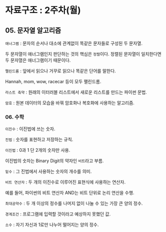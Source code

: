 # 자료구조 : 2주차(월)

## 05. 문자열 알고리즘

`애너그램` : 문자의 순서나 대소에 관계없이 똑같은 문자들로 구성된 두 문자열.

두 문자열이 애너그램인지 판단하는 것의 핵심은 `정렬`이다. 정렬된 문자열이 일치한다면 두 문자열은 애너그램이기 때문이다.

`팰린드롬` : 앞에서 읽으나 거꾸로 읽으나 똑같은 단어를 말한다.

Hannah, mom, wow, racecar 등이 모두 팰린드롬.

`라스트 축약` : 원래의 이터러블 리스트에서 새로운 리스트를 만드는 파이썬 문법.

`암호` : 원본 데이터의 모습을 바꿔 암호화나 복호화에 사용하는 알고리즘.

### 06. 수학

`이진수` : 이진법에 쓰는 숫자.

`진법` : 숫자를 표현하고 저장하는 규칙.

`이진법` :  0과 1 단 2개의 숫자만 사용.

이진법의 숫자는 Binary Digit의 약자인 `비트`라고 부름.

`밑수` : 그 진법에서 사용하는 숫자의 개수를 의미.

`비트 연산자` : 두 개의 이진수로 이루어진 표현식에 사용하는 연산자.

예를 들어, 파이썬의 비트 연산자 AND는 비트 단위로 논리 연산을 수행.

`최대공약수` : 두 개 이상의 정수를 나머지 없이 나눌 수 있는 가장 큰 양의 정수.

`경계조건` : 프로그램에 입력할 것이라고 예상하지 못했던 값.

`소수` : 자기 자신과 1로만 나누어 떨어지는 양의 정수.
